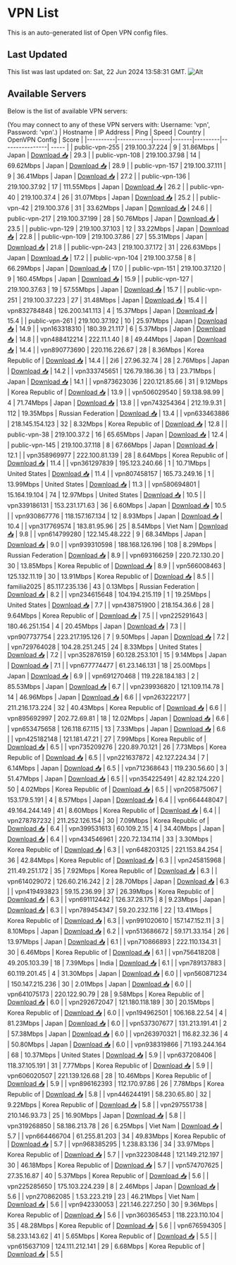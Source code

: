 # VPN List

This is an auto-generated list of Open VPN config files.

## Last Updated

This list was last updated on: Sat, 22 Jun 2024 13:58:31 GMT.
![Alt](https://repobeats.axiom.co/api/embed/186b98318ef1479477931607c1ad7d823f12451f.svg "Repobeats analytics image")

## Available Servers

Below is the list of available VPN servers:

(You may connect to any of these VPN servers with: Username: 'vpn', Password: 'vpn'.)
| Hostname | IP Address | Ping | Speed | Country | OpenVPN Config | Score |
|----------|------------|------|-------|---------|----------------| ----- |
| public-vpn-255 | 219.100.37.224 | 9 | 31.86Mbps | Japan | [Download 📥](./configs/server_0_JP.ovpn) | 29.3 |
| public-vpn-108 | 219.100.37.98 | 14 | 69.62Mbps | Japan | [Download 📥](./configs/server_1_JP.ovpn) | 28.9 |
| public-vpn-157 | 219.100.37.111 | 9 | 36.41Mbps | Japan | [Download 📥](./configs/server_2_JP.ovpn) | 27.2 |
| public-vpn-136 | 219.100.37.92 | 17 | 111.55Mbps | Japan | [Download 📥](./configs/server_3_JP.ovpn) | 26.2 |
| public-vpn-40 | 219.100.37.4 | 26 | 31.07Mbps | Japan | [Download 📥](./configs/server_4_JP.ovpn) | 25.2 |
| public-vpn-42 | 219.100.37.6 | 31 | 33.62Mbps | Japan | [Download 📥](./configs/server_5_JP.ovpn) | 24.6 |
| public-vpn-217 | 219.100.37.199 | 28 | 50.76Mbps | Japan | [Download 📥](./configs/server_6_JP.ovpn) | 23.5 |
| public-vpn-129 | 219.100.37.103 | 12 | 33.22Mbps | Japan | [Download 📥](./configs/server_7_JP.ovpn) | 22.8 |
| public-vpn-109 | 219.100.37.86 | 27 | 55.31Mbps | Japan | [Download 📥](./configs/server_8_JP.ovpn) | 21.8 |
| public-vpn-243 | 219.100.37.172 | 31 | 226.63Mbps | Japan | [Download 📥](./configs/server_9_JP.ovpn) | 17.2 |
| public-vpn-104 | 219.100.37.58 | 8 | 66.29Mbps | Japan | [Download 📥](./configs/server_10_JP.ovpn) | 17.0 |
| public-vpn-151 | 219.100.37.120 | 9 | 160.45Mbps | Japan | [Download 📥](./configs/server_11_JP.ovpn) | 15.9 |
| public-vpn-127 | 219.100.37.63 | 19 | 57.55Mbps | Japan | [Download 📥](./configs/server_12_JP.ovpn) | 15.7 |
| public-vpn-251 | 219.100.37.223 | 27 | 31.48Mbps | Japan | [Download 📥](./configs/server_13_JP.ovpn) | 15.4 |
| vpn832784848 | 126.200.141.113 | 4 | 15.37Mbps | Japan | [Download 📥](./configs/server_14_JP.ovpn) | 15.4 |
| public-vpn-261 | 219.100.37.192 | 10 | 25.97Mbps | Japan | [Download 📥](./configs/server_15_JP.ovpn) | 14.9 |
| vpn163318310 | 180.39.21.117 | 6 | 5.37Mbps | Japan | [Download 📥](./configs/server_16_JP.ovpn) | 14.8 |
| vpn488412214 | 222.11.1.40 | 8 | 49.44Mbps | Japan | [Download 📥](./configs/server_17_JP.ovpn) | 14.4 |
| vpn890773690 | 220.116.226.67 | 28 | 8.36Mbps | Korea Republic of | [Download 📥](./configs/server_18_KR.ovpn) | 14.4 |
| 2i6 | 27.96.32.74 | 28 | 2.76Mbps | Japan | [Download 📥](./configs/server_19_JP.ovpn) | 14.2 |
| vpn333745651 | 126.79.186.36 | 13 | 23.71Mbps | Japan | [Download 📥](./configs/server_20_JP.ovpn) | 14.1 |
| vpn873623036 | 220.121.85.66 | 31 | 9.12Mbps | Korea Republic of | [Download 📥](./configs/server_21_KR.ovpn) | 13.9 |
| vpn506029540 | 59.138.98.99 | 4 | 71.74Mbps | Japan | [Download 📥](./configs/server_22_JP.ovpn) | 13.8 |
| vpn743254364 | 212.19.9.31 | 112 | 19.35Mbps | Russian Federation | [Download 📥](./configs/server_23_RU.ovpn) | 13.4 |
| vpn633463886 | 218.145.154.123 | 32 | 8.32Mbps | Korea Republic of | [Download 📥](./configs/server_24_KR.ovpn) | 12.8 |
| public-vpn-38 | 219.100.37.2 | 16 | 65.65Mbps | Japan | [Download 📥](./configs/server_25_JP.ovpn) | 12.4 |
| public-vpn-145 | 219.100.37.118 | 8 | 67.66Mbps | Japan | [Download 📥](./configs/server_26_JP.ovpn) | 12.1 |
| vpn358969977 | 222.100.81.139 | 28 | 8.64Mbps | Korea Republic of | [Download 📥](./configs/server_27_KR.ovpn) | 11.4 |
| vpn361297839 | 195.123.240.66 | 1 | 10.71Mbps | United States | [Download 📥](./configs/server_28_US.ovpn) | 11.4 |
| vpn807458157 | 165.73.249.16 | 1 | 13.99Mbps | United States | [Download 📥](./configs/server_29_US.ovpn) | 11.3 |
| vpn580694801 | 15.164.19.104 | 74 | 12.97Mbps | United States | [Download 📥](./configs/server_30_US.ovpn) | 10.5 |
| vpn339186131 | 153.231.171.63 | 36 | 6.60Mbps | Japan | [Download 📥](./configs/server_31_JP.ovpn) | 10.5 |
| vpn930867776 | 118.157.167.134 | 12 | 8.93Mbps | Japan | [Download 📥](./configs/server_32_JP.ovpn) | 10.4 |
| vpn317769574 | 183.81.95.96 | 25 | 8.54Mbps | Viet Nam | [Download 📥](./configs/server_33_VN.ovpn) | 9.8 |
| vpn614799280 | 122.145.48.222 | 9 | 68.34Mbps | Japan | [Download 📥](./configs/server_34_JP.ovpn) | 9.0 |
| vpn939310598 | 188.168.126.196 | 108 | 8.29Mbps | Russian Federation | [Download 📥](./configs/server_35_RU.ovpn) | 8.9 |
| vpn693166259 | 220.72.130.20 | 30 | 13.85Mbps | Korea Republic of | [Download 📥](./configs/server_36_KR.ovpn) | 8.9 |
| vpn566008463 | 125.132.11.19 | 30 | 13.91Mbps | Korea Republic of | [Download 📥](./configs/server_37_KR.ovpn) | 8.5 |
| familia2025 | 85.117.235.136 | 43 | 0.13Mbps | Russian Federation | [Download 📥](./configs/server_38_RU.ovpn) | 8.2 |
| vpn234615648 | 104.194.215.119 | 1 | 19.25Mbps | United States | [Download 📥](./configs/server_39_US.ovpn) | 7.7 |
| vpn438751900 | 218.154.36.6 | 28 | 9.64Mbps | Korea Republic of | [Download 📥](./configs/server_40_KR.ovpn) | 7.5 |
| vpn225291643 | 180.46.251.154 | 4 | 20.45Mbps | Japan | [Download 📥](./configs/server_41_JP.ovpn) | 7.3 |
| vpn907737754 | 223.217.195.126 | 7 | 9.50Mbps | Japan | [Download 📥](./configs/server_42_JP.ovpn) | 7.2 |
| vpn729764028 | 104.28.251.245 | 24 | 8.33Mbps | United States | [Download 📥](./configs/server_43_US.ovpn) | 7.2 |
| vpn352876159 | 60.128.253.101 | 15 | 9.14Mbps | Japan | [Download 📥](./configs/server_44_JP.ovpn) | 7.1 |
| vpn677774477 | 61.23.146.131 | 18 | 25.00Mbps | Japan | [Download 📥](./configs/server_45_JP.ovpn) | 6.9 |
| vpn691270468 | 119.228.184.183 | 2 | 85.53Mbps | Japan | [Download 📥](./configs/server_46_JP.ovpn) | 6.7 |
| vpn239936820 | 121.109.114.78 | 14 | 46.96Mbps | Japan | [Download 📥](./configs/server_47_JP.ovpn) | 6.6 |
| vpn263222177 | 211.216.173.224 | 32 | 40.43Mbps | Korea Republic of | [Download 📥](./configs/server_48_KR.ovpn) | 6.6 |
| vpn895692997 | 202.72.69.81 | 18 | 12.02Mbps | Japan | [Download 📥](./configs/server_49_JP.ovpn) | 6.6 |
| vpn653475658 | 126.118.67.115 | 13 | 7.33Mbps | Japan | [Download 📥](./configs/server_50_JP.ovpn) | 6.6 |
| vpn425182148 | 121.181.47.21 | 27 | 7.99Mbps | Korea Republic of | [Download 📥](./configs/server_51_KR.ovpn) | 6.5 |
| vpn735209276 | 220.89.70.121 | 26 | 7.73Mbps | Korea Republic of | [Download 📥](./configs/server_52_KR.ovpn) | 6.5 |
| vpn221637872 | 42.127.224.34 | 7 | 6.14Mbps | Japan | [Download 📥](./configs/server_53_JP.ovpn) | 6.5 |
| vpn712368643 | 119.230.56.60 | 3 | 51.47Mbps | Japan | [Download 📥](./configs/server_54_JP.ovpn) | 6.5 |
| vpn354225491 | 42.82.124.220 | 50 | 4.02Mbps | Korea Republic of | [Download 📥](./configs/server_55_KR.ovpn) | 6.5 |
| vpn205875067 | 153.179.5.191 | 4 | 8.57Mbps | Japan | [Download 📥](./configs/server_56_JP.ovpn) | 6.4 |
| vpn664448047 | 49.164.244.149 | 41 | 8.60Mbps | Korea Republic of | [Download 📥](./configs/server_57_KR.ovpn) | 6.4 |
| vpn278787232 | 211.252.126.154 | 30 | 7.09Mbps | Korea Republic of | [Download 📥](./configs/server_58_KR.ovpn) | 6.4 |
| vpn399531613 | 60.109.2.15 | 4 | 34.40Mbps | Japan | [Download 📥](./configs/server_59_JP.ovpn) | 6.4 |
| vpn434546961 | 220.72.134.114 | 33 | 3.30Mbps | Korea Republic of | [Download 📥](./configs/server_60_KR.ovpn) | 6.3 |
| vpn648203125 | 221.153.84.254 | 36 | 42.84Mbps | Korea Republic of | [Download 📥](./configs/server_61_KR.ovpn) | 6.3 |
| vpn245815968 | 211.49.251.172 | 35 | 7.92Mbps | Korea Republic of | [Download 📥](./configs/server_62_KR.ovpn) | 6.3 |
| vpn614029072 | 126.60.216.242 | 2 | 28.70Mbps | Japan | [Download 📥](./configs/server_63_JP.ovpn) | 6.3 |
| vpn419493823 | 59.15.236.99 | 37 | 26.39Mbps | Korea Republic of | [Download 📥](./configs/server_64_KR.ovpn) | 6.3 |
| vpn691112442 | 126.37.28.175 | 8 | 9.23Mbps | Japan | [Download 📥](./configs/server_65_JP.ovpn) | 6.3 |
| vpn789454347 | 59.20.232.116 | 22 | 13.41Mbps | Korea Republic of | [Download 📥](./configs/server_66_KR.ovpn) | 6.3 |
| vpn991020610 | 157.147.152.11 | 3 | 8.10Mbps | Japan | [Download 📥](./configs/server_67_JP.ovpn) | 6.2 |
| vpn513686672 | 59.171.33.154 | 26 | 13.97Mbps | Japan | [Download 📥](./configs/server_68_JP.ovpn) | 6.1 |
| vpn710866893 | 222.110.134.31 | 30 | 6.46Mbps | Korea Republic of | [Download 📥](./configs/server_69_KR.ovpn) | 6.1 |
| vpn756418208 | 49.205.103.39 | 18 | 7.39Mbps | India | [Download 📥](./configs/server_70_IN.ovpn) | 6.1 |
| vpn789137883 | 60.119.201.45 | 4 | 31.30Mbps | Japan | [Download 📥](./configs/server_71_JP.ovpn) | 6.0 |
| vpn560871234 | 150.147.215.236 | 30 | 2.01Mbps | Japan | [Download 📥](./configs/server_72_JP.ovpn) | 6.0 |
| vpn641075173 | 220.122.90.79 | 28 | 9.58Mbps | Korea Republic of | [Download 📥](./configs/server_73_KR.ovpn) | 6.0 |
| vpn292672047 | 121.180.118.189 | 30 | 20.15Mbps | Korea Republic of | [Download 📥](./configs/server_74_KR.ovpn) | 6.0 |
| vpn194962501 | 106.168.22.54 | 4 | 81.23Mbps | Japan | [Download 📥](./configs/server_75_JP.ovpn) | 6.0 |
| vpn537307677 | 131.213.191.41 | 2 | 57.38Mbps | Japan | [Download 📥](./configs/server_76_JP.ovpn) | 6.0 |
| vpn263970321 | 116.82.32.36 | 4 | 50.80Mbps | Japan | [Download 📥](./configs/server_77_JP.ovpn) | 6.0 |
| vpn938319866 | 71.193.244.164 | 68 | 10.37Mbps | United States | [Download 📥](./configs/server_78_US.ovpn) | 5.9 |
| vpn637208406 | 118.37.105.191 | 31 | 7.77Mbps | Korea Republic of | [Download 📥](./configs/server_79_KR.ovpn) | 5.9 |
| vpn606020507 | 221.139.126.68 | 28 | 10.46Mbps | Korea Republic of | [Download 📥](./configs/server_80_KR.ovpn) | 5.9 |
| vpn896162393 | 112.170.97.86 | 26 | 7.78Mbps | Korea Republic of | [Download 📥](./configs/server_81_KR.ovpn) | 5.8 |
| vpn446244191 | 58.230.65.80 | 32 | 9.22Mbps | Korea Republic of | [Download 📥](./configs/server_82_KR.ovpn) | 5.8 |
| vpn297551738 | 210.146.93.73 | 25 | 16.90Mbps | Japan | [Download 📥](./configs/server_83_JP.ovpn) | 5.8 |
| vpn319268850 | 58.186.213.78 | 26 | 6.25Mbps | Viet Nam | [Download 📥](./configs/server_84_VN.ovpn) | 5.7 |
| vpn664466704 | 61.255.81.203 | 34 | 49.83Mbps | Korea Republic of | [Download 📥](./configs/server_85_KR.ovpn) | 5.7 |
| vpn968385295 | 1.238.83.136 | 34 | 33.97Mbps | Korea Republic of | [Download 📥](./configs/server_86_KR.ovpn) | 5.7 |
| vpn322308448 | 121.149.212.197 | 30 | 46.18Mbps | Korea Republic of | [Download 📥](./configs/server_87_KR.ovpn) | 5.7 |
| vpn574707625 | 27.35.16.87 | 40 | 5.37Mbps | Korea Republic of | [Download 📥](./configs/server_88_KR.ovpn) | 5.6 |
| vpn225285650 | 175.103.224.239 | 8 | 2.46Mbps | Japan | [Download 📥](./configs/server_89_JP.ovpn) | 5.6 |
| vpn270862085 | 1.53.223.219 | 23 | 46.21Mbps | Viet Nam | [Download 📥](./configs/server_90_VN.ovpn) | 5.6 |
| vpn942330053 | 221.146.227.250 | 30 | 9.36Mbps | Korea Republic of | [Download 📥](./configs/server_91_KR.ovpn) | 5.6 |
| vpn360365453 | 118.223.110.104 | 35 | 48.28Mbps | Korea Republic of | [Download 📥](./configs/server_92_KR.ovpn) | 5.6 |
| vpn676594305 | 58.233.143.62 | 41 | 5.65Mbps | Korea Republic of | [Download 📥](./configs/server_93_KR.ovpn) | 5.5 |
| vpn615637109 | 124.111.212.141 | 29 | 6.68Mbps | Korea Republic of | [Download 📥](./configs/server_94_KR.ovpn) | 5.5 |
